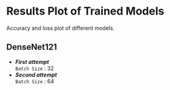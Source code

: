 # Results Plot of Trained Models
Accuracy and loss plot of different models.
## DenseNet121
* ***First attempt***   
  ```Batch Size``` : 32   
* ***Second attempt***   
  ```Batch Size``` : 64
